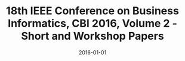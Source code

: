 ---
abstract: ''
authors:
- Elena Kornyshova
- Geert Poels
- Christian Huemer
date: '2016-01-01'
featured: false
publication_types:
- '5'
publishDate: '2016-01-01'
title: 18th IEEE Conference on Business Informatics, CBI 2016, Volume 2 - Short and
  Workshop Papers
url_pdf: http://publik.tuwien.ac.at/files/publik_267403.pdf
---